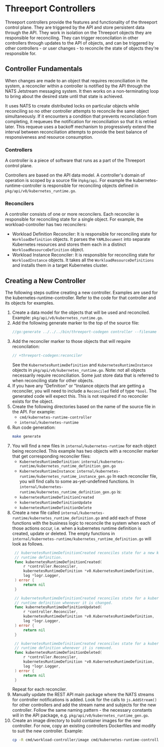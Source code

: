# Threeport Controllers

Threeport controllers provide the features and functionality of the threeport
control plane.  They are triggered by the API and store persistent data through
the API.  They work in isolation on the Threeport objects they are responsible
for reconciling.  They can trigger reconcilation in other controllers through
updates to the API of objects, and can be triggered by other controllers - or
user changes - to reconcile the state of objects they're responsible for.

## Controller Fundamentals

When changes are made to an object that requires reconciliation in the system,
a reconciler within a controller is notified by the API through the NATS
Jetstream messaging system.  It then works on a non-terminating loop to bring
about the desired state until that state is achieved.

It uses NATS to create distributed locks on particular objects while reconciling
so no other controller attempts to reconcile the same object simultaneously.  If
it encounters a condition that prevents reconcilation from completing, it
requeues the notification for reconciliation so that it is retried later.  This
requeue uses a backoff mechanism to progressively extend the interval between
reconciliation attempts to provide the best balance of responsiveness and
resource consumption.

### Controllers

A controller is a piece of software that runs as a part of the Threeport control
plane.

Controllers are based on the API data model.  A controller's domain of operation
is scoped by a source file in`pkg/api`.  For example the
kubernetes-runtime-controller is responsible for reconciling objects defined in
`pkg/api/v0/kubernetes_runtime.go`.

### Reconcilers

A controller consists of one or more reconcilers.  Each reconciler is
responsible for reconciling state for a single object.  For example, the
workload-controller has two reconcilers:

* Workload Definition Reconciler:  It is responsible for reconciling state for
  `WorkloadDefinition` objects.  It parses the `YAMLDocument` into separate
  Kubernetes resources and stores them each in a distinct
  `WorkloadResourceDefinition` object.
* Workload Instance Reconciler:  It is responsible for reconciling state for
  `WorkloadInstance` objects.  It takes all the `WorkloadResourceDefinitions`
  and installs them in a target Kubernetes cluster.

## Creating a New Controller

The following steps outline creating a new controller.  Examples are used for
the kubernetes-runtime-controller.  Refer to the code for that controller and
its objects for examples.

1. Create a data model for the objects that will be used and reconciled.
   Example: `pkg/api/v0/kubernetes_runtime.go`.
1. Add the following generate marker to the top of the source file:
   ```go
   //go:generate ../../../bin/threeport-codegen controller --filename $GOFILE
   ```
1. Add the reconciler marker to those objects that will require reconcilation:
   ```go
   // +threeport-codegen:reconciler
   ```
   See the `KubernetesRuntimeDefinition` and `KubernetesRuntimeInstance` objects in
   `pkg/api/v0/kubernetes_runtime.go`.
   Note: not all objects necessarily require reconciliation.  Some just store
   data that is referred to when reconciling state for other objects.
1. If you have any "Definition" or "Instance objects that are getting a
   reconciler, you will need to include a `Reconciled` field of type `*bool`.
   The generated code will expect this.  This is not required if no reconciler
   exists for the object.
1. Create the following directories based on the name of the source file in the
   API.  For example:
   * `cmd/kubernetes-runtime-controller`
   * `internal/kubernetes-runtime`
1. Run code generation:
   ```bash
   make generate
   ```
1. You will find a new files in `internal/kubernetes-runtime` for each object being
   reconciled.  This example has two objects with a reconciler marker that get
   corresponding reconciler files:
   * `KubernetesRuntimeDefinition`: `internal/kubernetes-runtime/kubernetes_runtime_definition_gen.go`
   * `KubernetesRuntimeInstance`: `internal/kubernetes-runtime/kubernetes_runtime_instance_gen.go`
   In each reconciler file, you will find calls to some  as-yet-undefined
   functions.  In `internal/kubernetes-runtime/kubernetes_runtime_definition_gen.go`
   is:
   * `kubernetesRuntimeDefinitionCreated`
   * `kubernetesRuntimeDefinitionUpdate`
   * `kubernetesRuntimeDefinitionDelete`
1. Create a new file called `internal/kubernetes-runtime/kubernetes_runtime_definition.go`
   and add each of those functions
   with the business logic to reconcile the system when each of those actions
   occur, i.e. when a kubernetes runtime definition is created, update or deleted.
   The empty functions in
   `internal/kubernetes-runtime/kubernetes_runtime_definition.go` will look as
   follows.
   ```go
    // kubernetesRuntimeDefinitionCreated reconciles state for a new kubernetes
    // runtime definition.
    func kubernetesRuntimeDefinitionCreated(
        r *controller.Reconciler,
        kubernetesRuntimeDefinition *v0.KubernetesRuntimeDefinition,
        log *logr.Logger,
    ) error {
        return nil
    }

    // kubernetesRuntimeDefinitionCreated reconciles state for a kubernetes
    // runtime definition whenever it is changed.
    func kubernetesRuntimeDefinitionUpdated(
        r *controller.Reconciler,
        kubernetesRuntimeDefinition *v0.KubernetesRuntimeDefinition,
        log *logr.Logger,
    ) error {
        return nil
    }

    // kubernetesRuntimeDefinitionCreated reconciles state for a kubernetes
    // runtime definition whenever it is removed.
    func kubernetesRuntimeDefinitionDeleted(
        r *controller.Reconciler,
        kubernetesRuntimeDefinition *v0.KubernetesRuntimeDefinition,
        log *logr.Logger,
    ) error {
        return nil
    }
   ```
   Repeat for each reconciler.
1. Manually update the REST API main package where the NATS streams for
   controller notifications is added.  Look for the calls to `js.AddStream()`
   for other controllers and add the stream name and subjects for the new
   controller.  Follow the same naming pattern - the necessary constants will
   in the API package, e.g. `pkg/api/v0/kubernetes_runtime_gen.go`.
1. Create an image directory to build container images for the new controller.
   For now, copy an existing controllers Dockerfiles and modify to suit the new
   controller.
   Example:
   ```bash
   cp -R cmd/workload-controller/image cmd/kubernetes-runtime-controller
   ```

